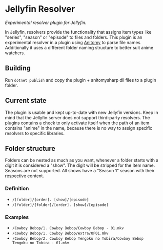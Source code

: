 # Jellyfin Resolver

_Experimental resolver plugin for Jellyfin._

In Jellyfin, resolvers provide the functionality that assigns item types like "series", "season" or "episode" to files and folders. This plugin is an experimental resolver in a
plugin using [Anitomy](https://github.com/erengy/anitomy) to parse file names. Additionally it uses a different folder naming structure to better suit anime watchers.

## Building

Run `dotnet publish` and copy the plugin + anitomysharp dll files to a plugin folder. 

## Current state

The plugin is usable and kept up-to-date with new Jellyfin versions. Keep in mind that the Jellyfin server does not support third-party resolvers. The plugins contains a check to
only activate itself when the path of an item contains "anime" in the name, because there is no way to assign specific resolvers to specific libraries.

## Folder structure

Folders can be nested as much as you want, whenever a folder starts with a digit it is considered a "show". The digit will be stripped for the item name. Seasons are not supported.
All shows have a "Season 1" season with their respective content.

### Definition

- `/[folder]/[order]. [show]/[episode]`
- `/[folder]/[folder]/[order]. [show]/[episode]`

### Examples

- `/Cowboy Bebop/1. Cowboy Bebop/Cowboy Bebop - 01.mkv`
- `/Cowboy Bebop/1. Cowboy Bebop/extra/OP01.mkv`
- `/Cowboy Bebop/2. Cowboy Bebop Tengoku no Tobira/Cowboy Bebop Tengoku no Tobira - 01.mkv`